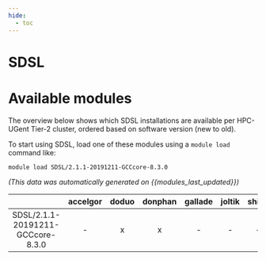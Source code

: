 ```yaml
---
hide:
  - toc
---
```


SDSL
====

# Available modules


The overview below shows which SDSL installations are available per HPC-UGent Tier-2 cluster, ordered based on software version (new to old).

To start using SDSL, load one of these modules using a `module load` command like:

```shell
module load SDSL/2.1.1-20191211-GCCcore-8.3.0
```

*(This data was automatically generated on {{modules_last_updated}})*  

| |accelgor|doduo|donphan|gallade|joltik|shinx|skitty|
| :---: | :---: | :---: | :---: | :---: | :---: | :---: | :---: |
|SDSL/2.1.1-20191211-GCCcore-8.3.0|-|x|x|-|-|-|-|
